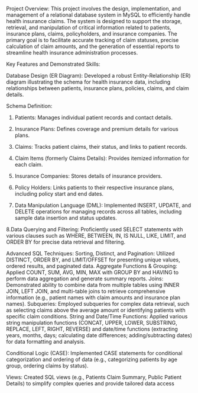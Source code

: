 Project Overview:
This project involves the design, implementation, and management of a relational database system in MySQL to efficiently handle health insurance claims. The system is designed to support the storage, retrieval, and manipulation of critical information related to patients, insurance plans, claims, policyholders, and insurance companies.  The primary goal is to facilitate accurate tracking of claim statuses, precise calculation of claim amounts, and the generation of essential reports to streamline health insurance administration processes. 


Key Features and Demonstrated Skills:

Database Design (ER Diagram): Developed a robust Entity-Relationship (ER) diagram illustrating the schema for health insurance data, including relationships between patients, insurance plans, policies, claims, and claim details.

Schema Definition:
1. Patients: Manages individual patient records and contact details.

2. Insurance Plans: Defines coverage and premium details for various plans. 

3. Claims: Tracks patient claims, their status, and links to patient records.

4. Claim Items (formerly Claims Details): Provides itemized information for each claim. 

5. Insurance Companies: Stores details of insurance providers. 

6. Policy Holders: Links patients to their respective insurance plans, including policy start and end dates.

7. Data Manipulation Language (DML): Implemented INSERT, UPDATE, and DELETE operations for managing records across all tables, including sample data insertion and status updates. 

8.Data Querying and Filtering: Proficiently used SELECT statements with various clauses such as WHERE, BETWEEN, IN, IS NULL, LIKE, LIMIT, and ORDER BY for precise data retrieval and filtering. 

Advanced SQL Techniques:
Sorting, Distinct, and Pagination: Utilized DISTINCT, ORDER BY, and LIMIT/OFFSET for presenting unique values, ordered results, and paginated data. 
Aggregate Functions & Grouping: Applied COUNT, SUM, AVG, MIN, MAX with GROUP BY and HAVING to perform data aggregation and generate summary reports. 
Joins: Demonstrated ability to combine data from multiple tables using INNER JOIN, LEFT JOIN, and multi-table joins to retrieve comprehensive information (e.g., patient names with claim amounts and insurance plan names). 
Subqueries: Employed subqueries for complex data retrieval, such as selecting claims above the average amount or identifying patients with specific claim conditions. 
String and Date/Time Functions: Applied various string manipulation functions (CONCAT, UPPER, LOWER, SUBSTRING, REPLACE, LEFT, RIGHT, REVERSE)  and date/time functions (extracting years, months, days; calculating date differences; adding/subtracting dates)  for data formatting and analysis.

Conditional Logic (CASE): Implemented CASE statements for conditional categorization and ordering of data (e.g., categorizing patients by age group, ordering claims by status). 

Views: Created SQL views (e.g., Patients Claim Summary, Public Patient Details) to simplify complex queries and provide tailored data access
